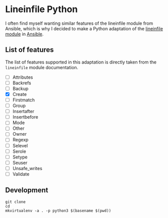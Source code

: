 # Lineinfile Python

I often find myself wanting similar features of the lineinfile module from Ansible, which is why I decided to make a 
Python adaptation of the [lineinfile module](https://docs.ansible.com/ansible/latest/modules/lineinfile_module.html)
in [Ansible](https://www.ansible.com/).


## List of features

The list of features supported in this adaptation is directly taken from the `lineinfile` module documentation.

- [ ] Attributes
- [ ] Backrefs
- [ ] Backup
- [x] Create
- [ ] Firstmatch
- [ ] Group
- [ ] Insertafter
- [ ] Insertbefore
- [ ] Mode
- [ ] Other
- [ ] Owner
- [ ] Regexp
- [ ] Selevel
- [ ] Serole
- [ ] Setype
- [ ] Seuser
- [ ] Unsafe_writes
- [ ] Validate

## Development
```
git clone 
cd
mkvirtualenv -a . -p python3 $(basename $(pwd))
```
